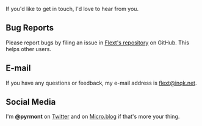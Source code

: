 If you'd like to get in touch, I'd love to hear from you.

## Bug Reports

Please report bugs by filing an issue in
[Flext's repository](https://github.com/pyrmont/flext/issues) on GitHub. This helps other users.

## E-mail

If you have any questions or feedback, my e-mail address is <flext@inqk.net>.

## Social Media

I'm **@pyrmont** on [Twitter](https://twitter.com/pyrmont) and on
[Micro.blog](https://micro.blog/pyrmont) if that's more your thing.

